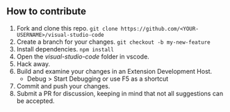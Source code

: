 ## How to contribute

1. Fork and clone this repo. `git clone https://github.com/<YOUR-USERNAME>/visual-studio-code`
2. Create a branch for your changes. `git checkout -b my-new-feature`
3. Install dependencies. `npm install`
4. Open the *visual-studio-code* folder in vscode.
5. Hack away.
6. Build and examine your changes in an Extension Development Host.
    * Debug > Start Debugging or use F5 as a shortcut
7. Commit and push your changes.
8. Submit a PR for discussion, keeping in mind that not all suggestions can be accepted.
